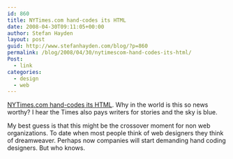 ```yaml
---
id: 860
title: NYTimes.com hand-codes its HTML
date: 2008-04-30T09:11:05+00:00
author: Stefan Hayden
layout: post
guid: http://www.stefanhayden.com/blog/?p=860
permalink: /blog/2008/04/30/nytimescom-hand-codes-its-html/
Post:
  - link
categories:
  - design
  - web
---
```

<a href="http://www.boingboing.net/2008/04/30/nytimescom-handcodes.html">NYTimes.com hand-codes its HTML</a>. Why in the world is this so news worthy? I hear the Times also pays writers for stories and the sky is blue. 

My best guess is that this might be the crossover moment for non web organizations. To date when most people think of web designers they think of dreamweaver. Perhaps now companies will start demanding hand coding designers. But who knows.